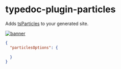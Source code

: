 # typedoc-plugin-particles

Adds [tsParticles](https://particles.js.org) to your generated site.

[![banner](https://particles.js.org/images/banner2.png)](https://particles.js.org)

```json
{
  "particlesOptions": {
    
  }
}
```
